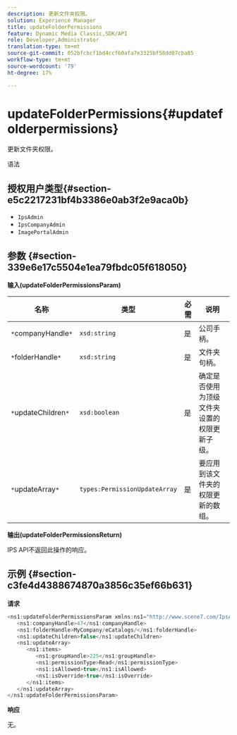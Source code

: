 ```yaml
---
description: 更新文件夹权限。
solution: Experience Manager
title: updateFolderPermissions
feature: Dynamic Media Classic,SDK/API
role: Developer,Administrator
translation-type: tm+mt
source-git-commit: 052bfcbcf1bd4ccf60afa7e3325bf58dd07cba85
workflow-type: tm+mt
source-wordcount: '79'
ht-degree: 17%

---
```



# updateFolderPermissions{#updatefolderpermissions}

更新文件夹权限。

语法

## 授权用户类型{#section-e5c2217231bf4b3386e0ab3f2e9aca0b}

* `IpsAdmin`
* `IpsCompanyAdmin`
* `ImagePortalAdmin`

## 参数 {#section-339e6e17c5504e1ea79fbdc05f618050}

**输入(updateFolderPermissionsParam)**

| 名称 | 类型 | 必需 | 说明 |
|---|---|---|---|
| `*`companyHandle`*` | `xsd:string` | 是 | 公司手柄。 |
| `*`folderHandle`*` | `xsd:string` | 是 | 文件夹句柄。 |
| `*`updateChildren`*` | `xsd:boolean` | 是 | 确定是否使用为顶级文件夹设置的权限更新子级。 |
| `*`updateArray`*` | `types:PermissionUpdateArray` | 是 | 要应用到该文件夹的权限更新的数组。 |

**输出(updateFolderPermissionsReturn)**

IPS API不返回此操作的响应。

## 示例 {#section-c3fe4d4388674870a3856c35ef66b631}

**请求**

```java
<ns1:updateFolderPermissionsParam xmlns:ns1="http://www.scene7.com/IpsApi/xsd">
   <ns1:companyHandle>47</ns1:companyHandle>
   <ns1:folderHandle>MyCompany/eCatalogs/</ns1:folderHandle>
   <ns1:updateChildren>false</ns1:updateChildren>
   <ns1:updateArray>
      <ns1:items>
         <ns1:groupHandle>225</ns1:groupHandle>
         <ns1:permissionType>Read</ns1:permissionType>
         <ns1:isAllowed>true</ns1:isAllowed>
         <ns1:isOverride>true</ns1:isOverride>
      </ns1:items>
   </ns1:updateArray>
</ns1:updateFolderPermissionsParam>
```

**响应**

无。
